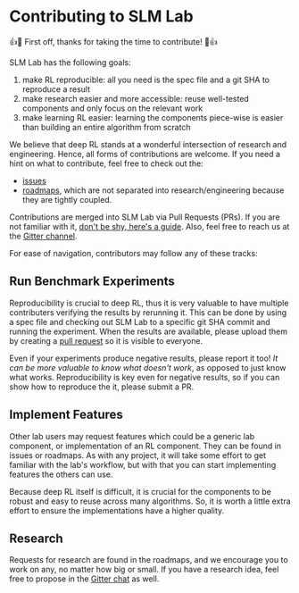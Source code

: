 # Contributing to SLM Lab

:+1::tada: First off, thanks for taking the time to contribute! :tada::+1:

SLM Lab has the following goals:
1. make RL reproducible: all you need is the spec file and a git SHA to reproduce a result
2. make research easier and more accessible: reuse well-tested components and only focus on the relevant work
3. make learning RL easier: learning the components piece-wise is easier than building an entire algorithm from scratch

We believe that deep RL stands at a wonderful intersection of research and engineering. Hence, all forms of contributions are welcome. If you need a hint on what to contribute, feel free to check out the:
- [issues](https://github.com/kengz/SLM-Lab/issues)
- [roadmaps](https://github.com/kengz/SLM-Lab/projects), which are not separated into research/engineering because they are tightly coupled.

Contributions are merged into SLM Lab via Pull Requests (PRs). If you are not familiar with it, [don't be shy, here's a guide](https://opensource.guide/how-to-contribute/#opening-a-pull-request). Also, feel free to reach us at the [Gitter channel](https://gitter.im/SLM-Lab/SLM-Lab).

For ease of navigation, contributors may follow any of these tracks:

## Run Benchmark Experiments

Reproducibility is crucial to deep RL, thus it is very valuable to have multiple contributers verifying the results by rerunning it. This can be done by using a spec file and checking out SLM Lab to a specific git SHA commit and running the experiment. When the results are available, please upload them by creating a [pull request](https://github.com/kengz/SLM-Lab/pulls) so it is visible to everyone.

Even if your experiments produce negative results, please report it too! *It can be more valuable to know what doesn't work*, as opposed to just know what works. Reproducibility is key even for negative results, so if you can show how to reproduce the it, please submit a PR.

## Implement Features

Other lab users may request features which could be a generic lab component, or implementation of an RL component. They can be found in issues or roadmaps. As with any project, it will take some effort to get familiar with the lab's workflow, but with that you can start implementing features the others can use.

Because deep RL itself is difficult, it is crucial for the components to be robust and easy to reuse across many algorithms. So, it is worth a little extra effort to ensure the implementations have a higher quality.

## Research

Requests for research are found in the roadmaps, and we encourage you to work on any, no matter how big or small. If you have a research idea, feel free to propose in the [Gitter chat](https://gitter.im/SLM-Lab/SLM-Lab) as well.
